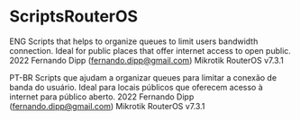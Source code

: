 # ScriptsRouterOS

ENG
Scripts that helps to organize queues to limit users bandwidth connection.
Ideal for public places that offer internet access to open public.
2022 Fernando Dipp (fernando.dipp@gmail.com)
Mikrotik RouterOS v7.3.1

PT-BR
Scripts que ajudam a organizar queues para limitar a conexão de banda do usuário.
Ideal para locais públicos que oferecem acesso à internet para público aberto.
2022 Fernando Dipp (fernando.dipp@gmail.com)
Mikrotik RouterOS v7.3.1
